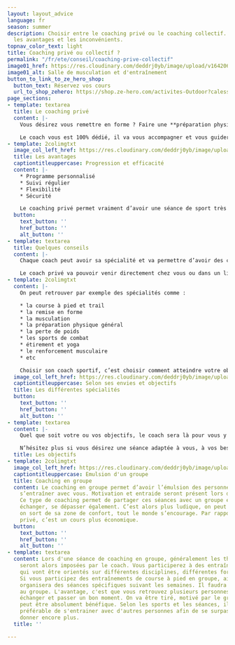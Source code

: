 ```yaml
---
layout: layout_advice
language: fr
season: summer
description: Choisir entre le coaching privé ou le coaching collectif. Quelles sont
  les avantages et les inconvénients.
topnav_color_text: light
title: Coaching privé ou collectif ?
permalink: "/fr/ete/conseil/coaching-prive-collectif"
image01_href: https://res.cloudinary.com/deddrj0yb/image/upload/v1642062762/website/Coaching/Salle_de_sport-28_yjkjev.jpg
image01_alt: Salle de musculation et d'entraînement
button_to_link_to_ze_hero_shop:
  button_text: Réservez vos cours
  url_to_shop_zehero: https://shop.ze-hero.com/activites-Outdoor?calessonstype=all&catypegenderlistsummer=all&calessonsactivitytype=Coaching&start-date=
page_sections:
- template: textarea
  title: Le coaching privé
  content: |-
    Vous désirez vous remettre en forme ? Faire une **préparation physique** pour un objectif ou un défi ? Vous avez du mal à vous motiver seul(e) ? Le **coaching privé** est la meilleure solution.

    Le coach vous est 100% dédié, il va vous accompagner et vous guider pendant chaque séance. Il permettra d’avoir un regard précis sur toutes vos postures, de vous **accompagner** dans chaque exercice et de vous suivre. Il permettra de vous faire **progresser** et de vous corriger.
- template: 2colimgtxt
  image_col_left_href: https://res.cloudinary.com/deddrj0yb/image/upload/v1642062755/website/Coaching/SALLE_oxqywo.jpg
  title: Les avantages
  captiontitleuppercase: Progression et efficacité
  content: |-
    * Programme personnalisé
    * Suivi régulier
    * Flexibilité
    * Sécurité

    Le coaching privé permet vraiment d’avoir une séance de sport très efficace pour progresser. Cela permet de faire ce qui est important pour vous, ce que vous désirez, vos objectifs, vos défis. Vous allez travailler avec le coach en profondeur, il sera investi auprès de vous afin que vous vous dépassiez. Il permet également d’être flexible sur les horaires, à l’inverse d’un cours collectif ou de faire une activité dans une association.
  button:
    text_button: ''
    href_button: ''
    alt_button: ''
- template: textarea
  title: Quelques conseils
  content: |-
    Chaque coach peut avoir sa spécialité et va permettre d’avoir des connaissances plus importantes dans un ou plusieurs domaines. Il est important alors de signaler auprès du coach vos attentes. Renseignez, vous aussi, directement sur la présentation d’un coach pour savoir ses spécialités.

    Le coach privé va pouvoir venir directement chez vous ou dans un lieu qui vous convient. Le lieu s’adapte aussi en fonction des exercices à faire en extérieur.
- template: 2colimgtxt
  content: |-
    On peut retrouver par exemple des spécialités comme :

    * la course à pied et trail
    * la remise en forme
    * la musculation
    * la préparation physique général
    * la perte de poids
    * les sports de combat
    * étirement et yoga
    * le renforcement musculaire
    * etc

    Choisir son coach sportif, c’est choisir comment atteindre votre objectif.
  image_col_left_href: https://res.cloudinary.com/deddrj0yb/image/upload/v1641820123/website/summer/clem-onojeghuo-n6gnCa77Urc-unsplash_kjjv0z.jpg
  captiontitleuppercase: Selon ses envies et objectifs
  title: Les différentes spécialités
  button:
    text_button: ''
    href_button: ''
    alt_button: ''
- template: textarea
  content: |-
    Quel que soit votre ou vos objectifs, le coach sera là pour vous y emmener, vous accompagner. De plus, il amène le matériel adéquat pour chaque séance. En plus de son expertise professionnelle, il sera motivant pour vos séances. Il apportera également ses connaissances complémentaires sur la nutrition, la récupération…

    N’hésitez plus si vous désirez une séance adaptée à vous, à vos besoins pour progresser.
  title: Les objectifs
- template: 2colimgtxt
  image_col_left_href: https://res.cloudinary.com/deddrj0yb/image/upload/v1638883624/website/summer/coaching-groupe-sport_c4axh7.jpg
  captiontitleuppercase: Emulsion d'un groupe
  title: Coaching en groupe
  content: Le coaching en groupe permet d’avoir l’émulsion des personnes qui vont
    s’entraîner avec vous. Motivation et entraide seront présent lors de chaque séance.
    Ce type de coaching permet de partager ces séances avec un groupe et de pouvoir
    échanger, se dépasser également. C’est alors plus ludique, on peut créer des duels,
    on sort de sa zone de confort, tout le monde s’encourage. Par rapport au coaching
    privé, c’est un cours plus économique.
  button:
    text_button: ''
    href_button: ''
    alt_button: ''
- template: textarea
  content: Lors d'une séance de coaching en groupe, généralement les thèmes de séances
    seront alors imposées par le coach. Vous participerez à des entraînements de groupe
    qui vont être orientés sur différentes disciplines, différentes formes d'entrainements.
    Si vous participez des entraînements de course à pied en groupe, ainsi le coach
    organisera des séances spécifiques suivant les semaines. Il faudra donc s'adapter
    au groupe. L'avantage, c'est que vous retrouvez plusieurs personnes, on peut alors
    échanger et passer un bon moment. On va être tiré, motivé par le groupe et cela
    peut être absolument bénéfique. Selon les sports et les séances, il est parfois
    préférable de s'entrainer avec d'autres personnes afin de se surpasser et de se
    donner encore plus.
  title: ''

---
```

